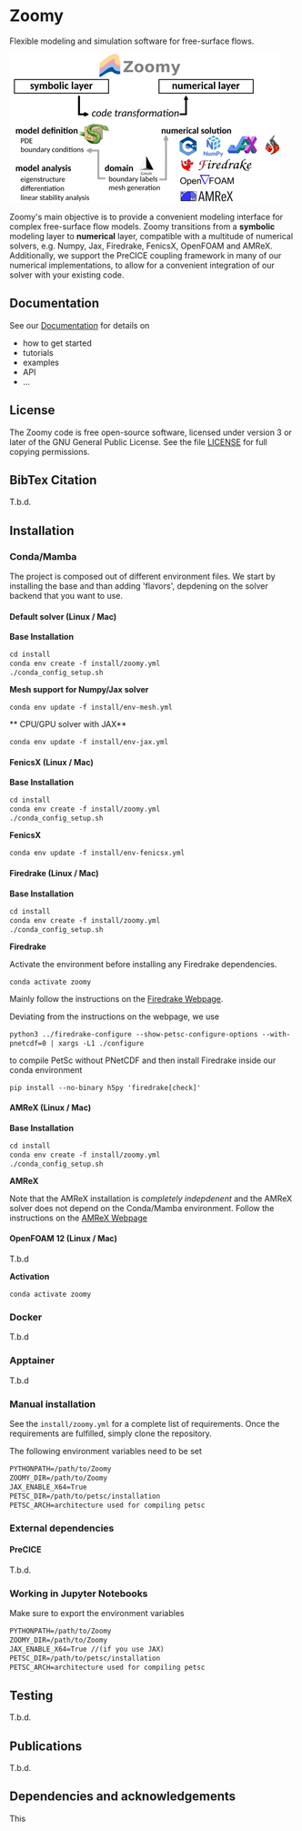 # Zoomy

Flexible modeling and simulation software for free-surface flows.

![](web/images/overview2.png)

Zoomy's main objective is to provide a convenient modeling interface for complex free-surface flow models. Zoomy transitions from a **symbolic** modeling layer to **numerical** layer, compatible with a multitude of numerical solvers, e.g. Numpy, Jax, Firedrake, FenicsX, OpenFOAM and AMReX. Additionally, we support the PreCICE coupling framework in many of our numerical implementations, to allow for a convenient integration of our solver with your existing code.

## Documentation

See our [Documentation](https://mbd-rwth.github.io/Zoomy/) for details on

-   how to get started
-   tutorials
-   examples
-   API
-   ...

## License

The Zoomy code is free open-source software, licensed under version 3 or later of the GNU General Public License. See the file [LICENSE](LICENSE) for full copying permissions.

## BibTex Citation

T.b.d.

## Installation

### Conda/Mamba

The project is composed out of different environment files. We start by installing the base and than adding 'flavors', depdening on the solver backend that you want to use.

#### Default solver (Linux / Mac)

**Base Installation**

```         
cd install
conda env create -f install/zoomy.yml
./conda_config_setup.sh
```

**Mesh support for Numpy/Jax solver**

```         
conda env update -f install/env-mesh.yml
```

\*\* CPU/GPU solver with JAX\*\*

```         
conda env update -f install/env-jax.yml
```

#### FenicsX (Linux / Mac)

**Base Installation**

```         
cd install
conda env create -f install/zoomy.yml
./conda_config_setup.sh
```

**FenicsX**

```         
conda env update -f install/env-fenicsx.yml
```

#### Firedrake (Linux / Mac)

**Base Installation**

```         
cd install
conda env create -f install/zoomy.yml
./conda_config_setup.sh
```

**Firedrake**

Activate the environment before installing any Firedrake dependencies.

```         
conda activate zoomy
```

Mainly follow the instructions on the [Firedrake Webpage](https://www.firedrakeproject.org/install.html#install-firedrake).

Deviating from the instructions on the webpage, we use

```         
python3 ../firedrake-configure --show-petsc-configure-options --with-pnetcdf=0 | xargs -L1 ./configure
```

to compile PetSc without PNetCDF and then install Firedrake inside our conda environment

```         
pip install --no-binary h5py 'firedrake[check]'
```

#### AMReX (Linux / Mac)

**Base Installation**

```         
cd install
conda env create -f install/zoomy.yml
./conda_config_setup.sh
```

**AMReX**

Note that the AMReX installation is *completely indepdenent* and the AMReX solver does not depend on the Conda/Mamba environment. Follow the instructions on the [AMReX Webpage](https://amrex-codes.github.io/amrex/docs_html/Introduction.html)

#### OpenFOAM 12 (Linux / Mac)

T.b.d

**Activation**

```         
conda activate zoomy
```

### Docker

T.b.d

### Apptainer

T.b.d

### Manual installation

See the `install/zoomy.yml` for a complete list of requirements. Once the requirements are fulfilled, simply clone the repository.

The following environment variables need to be set

```{bash}
PYTHONPATH=/path/to/Zoomy
ZOOMY_DIR=/path/to/Zoomy
JAX_ENABLE_X64=True
PETSC_DIR=/path/to/petsc/installation
PETSC_ARCH=architecture used for compiling petsc
```

### External dependencies

#### PreCICE

T.b.d.

### Working in Jupyter Notebooks

Make sure to export the environment variables

```{bash}
PYTHONPATH=/path/to/Zoomy
ZOOMY_DIR=/path/to/Zoomy
JAX_ENABLE_X64=True //(if you use JAX)
PETSC_DIR=/path/to/petsc/installation
PETSC_ARCH=architecture used for compiling petsc
```

## Testing

T.b.d.

## Publications

T.b.d.

## Dependencies and acknowledgements

This
